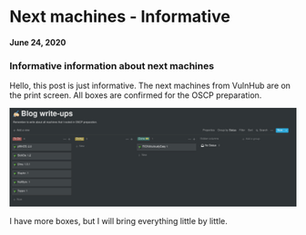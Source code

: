 # Next machines - Informative
#### June 24, 2020


### Informative information about next machines

Hello, this post is just informative. The next machines from VulnHub are on the print screen. All boxes are confirmed for the OSCP preparation.

![NextMachines](https://github.com/raphaelbarbosaqwerty/raphaelbarbosaqwerty.github.io/blob/master/data/assets/informative/NextWriteupsmachines.png?raw=true)  

I have more boxes, but I will bring everything little by little.